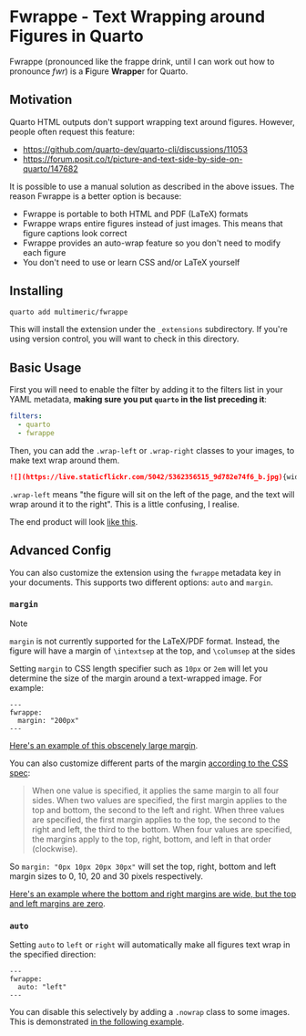 # Fwrappe - Text Wrapping around Figures in Quarto

Fwrappe (pronounced like the frappe drink, until I can work out how to pronounce *fwr*) is a **F**igure **Wrappe**r for Quarto.

## Motivation

Quarto HTML outputs don't support wrapping text around figures.
However, people often request this feature:

- <https://github.com/quarto-dev/quarto-cli/discussions/11053>
- <https://forum.posit.co/t/picture-and-text-side-by-side-on-quarto/147682>

It is possible to use a manual solution as described in the above issues.
The reason Fwrappe is a better option is because:

- Fwrappe is portable to both HTML and PDF (LaTeX) formats
- Fwrappe wraps entire figures instead of just images. This means that figure captions look correct
- Fwrappe provides an auto-wrap feature so you don't need to modify each figure
- You don't need to use or learn CSS and/or LaTeX yourself

## Installing

```bash
quarto add multimeric/fwrappe
```

This will install the extension under the `_extensions` subdirectory.
If you're using version control, you will want to check in this directory.

## Basic Usage

First you will need to enable the filter by adding it to the filters list in your YAML metadata, **making sure you put `quarto` in the list preceding it**:
```yaml
filters:
  - quarto
  - fwrappe
```

Then, you can add the `.wrap-left` or `.wrap-right` classes to your images, to make text wrap around them.
```md
![](https://live.staticflickr.com/5042/5362356515_9d782e74f6_b.jpg){width=200 .wrap-left}
```

`.wrap-left` means "the figure will sit on the left of the page, and the text will wrap around it to the right".
This is a little confusing, I realise.

The end product will look [like this](https://multimeric.github.io/Fwrappe/example.html).

## Advanced Config

You can also customize the extension using the `fwrappe` metadata key in your documents.
This supports two different options: `auto` and `margin`.

### `margin`

> [!NOTE]
> `margin` is not currently supported for the LaTeX/PDF format. Instead, the figure will have a margin of `\intextsep` at the top, and `\columsep` at the sides

Setting `margin` to CSS length specifier such as `10px` or `2em` will let you determine the size of the margin around a text-wrapped image. For example:
```
---
fwrappe:
  margin: "200px"
---
```

[Here's an example of this obscenely large margin](https://multimeric.github.io/Fwrappe/margin.html).

You can also customize different parts of the margin [according to the CSS spec](https://developer.mozilla.org/en-US/docs/Web/CSS/margin#syntax):

> When one value is specified, it applies the same margin to all four sides.
> When two values are specified, the first margin applies to the top and bottom, the second to the left and right.
> When three values are specified, the first margin applies to the top, the second to the right and left, the third to the bottom.
> When four values are specified, the margins apply to the top, right, bottom, and left in that order (clockwise).

So `margin: "0px 10px 20px 30px"` will set the top, right, bottom and left margin sizes to 0, 10, 20 and 30 pixels respectively.

[Here's an example where the bottom and right margins are wide, but the top and left margins are zero](https://multimeric.github.io/Fwrappe/complex_margin.html).

### `auto`

Setting `auto` to `left` or `right` will automatically make all figures text wrap in the specified direction:

```
---
fwrappe:
  auto: "left"
---
```
You can disable this selectively by adding a `.nowrap` class to some images.
This is demonstrated [in the following example](https://multimeric.github.io/Fwrappe/example.html).
